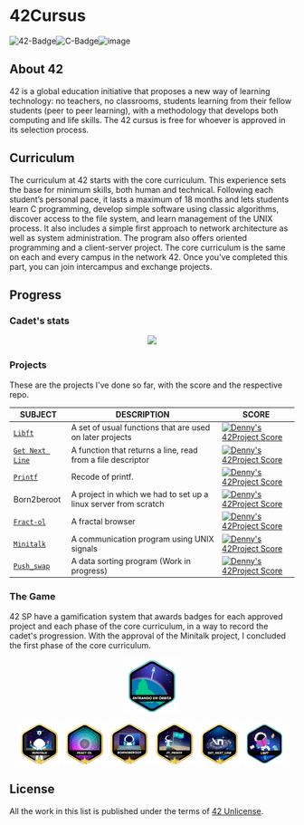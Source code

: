 # 42Cursus

![42-Badge](https://img.shields.io/badge/%C3%89cole-42SP-blue)![C-Badge](https://img.shields.io/badge/Language-C-lightgrey)![image](https://img.shields.io/badge/Language-ShellScript-brightgreen)


## About 42


42 is a global education initiative that proposes a new way of learning technology: no teachers, no classrooms, students learning from their fellow students (peer to peer learning), with a methodology that develops both computing and life skills. The 42 cursus is free for whoever is approved in its selection process. 


## Curriculum


The curriculum at 42 starts with the core curriculum. This experience sets the base for minimum skills, both human and technical. Following each student’s personal pace, it lasts a maximum of 18 months and lets students learn C programming, develop simple software using classic algorithms, discover access to the file system, and learn management of the UNIX process. It also includes a simple first approach to network architecture as well as system administration. The program also offers oriented programming and a client-server project. The core curriculum is the same on each and every campus in the network 42. Once you’ve completed this part, you can join intercampus and exchange projects. 


## Progress

### Cadet's stats

<p align="center">
<a href="https://github.com/JaeSeoKim/badge42">
  <img src="https://badge42.herokuapp.com/api/stats/dpiza?darkmode=true&cursus=42cursus" />
</a>
</p>

### Projects

These are the projects I've done so far, with the score and the respective repo.

| SUBJECT | DESCRIPTION | SCORE |
| --- | --- | --- |
|[`Libft`](https://github.com/dpiza/libft)| A set of usual functions that are used on later projects  | [![Denny's 42Project Score](https://badge42.herokuapp.com/api/project/dpiza/Libft)](https://github.com/JaeSeoKim/badge42) |
|[`Get Next Line`](https://github.com/dpiza/get_next_line)| A function that returns a line, read from a file descriptor| [![Denny's 42Project Score](https://badge42.herokuapp.com/api/project/dpiza/get_next_line)](https://github.com/JaeSeoKim/badge42)|
|[`Printf`](https://github.com/dpiza/ft_printf)|Recode of printf. | [![Denny's 42Project Score](https://badge42.herokuapp.com/api/project/dpiza/ft_printf)](https://github.com/JaeSeoKim/badge42)|
|Born2beroot|A project in which we had to set up a linux server from scratch | [![Denny's 42Project Score](https://badge42.herokuapp.com/api/project/dpiza/Born2beroot)](https://github.com/JaeSeoKim/badge42)|
|[`Fract-ol`](https://github.com/dpiza/fract-ol)|A fractal browser |[![Denny's 42Project Score](https://badge42.herokuapp.com/api/project/dpiza/fract-ol)](https://github.com/JaeSeoKim/badge42) |
|[`Minitalk`](https://github.com/dpiza/minitalk)| A communication program using UNIX signals| [![Denny's 42Project Score](https://badge42.herokuapp.com/api/project/dpiza/minitalk)](https://github.com/JaeSeoKim/badge42)|
|[`Push_swap`](https://github.com/dpiza/push_swap)| A data sorting program (Work in progress) | [![Denny's 42Project Score](https://badge42.herokuapp.com/api/project/dpiza/push_swap)](https://github.com/JaeSeoKim/badge42)|


### The Game

42 SP have a gamification system that awards badges for each approved project and each phase of the core curriculum, in a way to record the cadet's progression. With the approval of the Minitalk project, I concluded the first phase of the core curriculum.

<p align="center">
<img align="center" width="20%" src="https://github.com/dpiza/resources/blob/master/badges/phase_onee.png?raw=true" />
</p>
<p align="center">
<img align="center" width="15%" src="https://github.com/dpiza/resources/blob/master/badges/minitalkm.png?raw=true" />
<img align="center" width="15%" src="https://github.com/dpiza/resources/blob/master/badges/fractolm.png?raw=true" />
<img align="center" width="15%" src="https://github.com/dpiza/resources/blob/master/badges/born2berootm.png?raw=true" />
<img align="center" width="15%" src="https://github.com/dpiza/resources/blob/master/badges/ft_printfm.png?raw=true" />
<img align="center" width="15%" src="https://github.com/dpiza/resources/blob/master/badges/get_next_linem.png?raw=true" />
<img align="center" width="15%" src="https://github.com/dpiza/resources/blob/master/badges/libfte.png?raw=true" />
</p>

## License

All the work in this list is published under the terms of [42 Unlicense](https://github.com/gcamerli/42unlicense).
